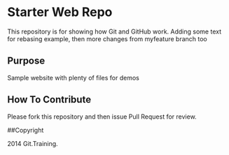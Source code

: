 # Starter Web Repo

This repository is for showing how Git and GitHub work.
Adding some text for rebasing example, then more changes from myfeature branch too

## Purpose

Sample website with plenty of files for demos

## How To Contribute

Please fork this repository and then issue Pull Request for review.

##Copyright

2014 Git.Training.
